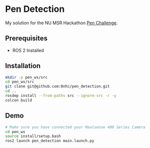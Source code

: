 # Pen Detection
My solution for the NU MSR Hackathon [Pen Challenge](https://nu-msr.github.io/hackathon/pen_challenge.html).

## Prerequisites
* ROS 2 Installed

## Installation
```sh
mkdir -p pen_ws/src
cd pen_ws/src
git clone git@github.com:0nhc/pen_detection.git
cd ..
rosdep install --from-paths src --ignore-src -r -y
colcon build
```

## Demo
```sh
# Make sure you have connected your Realsense 400 Series Camera
cd pen_ws
source install/setup.bash
ros2 launch pen_detection main.launch.py
```

